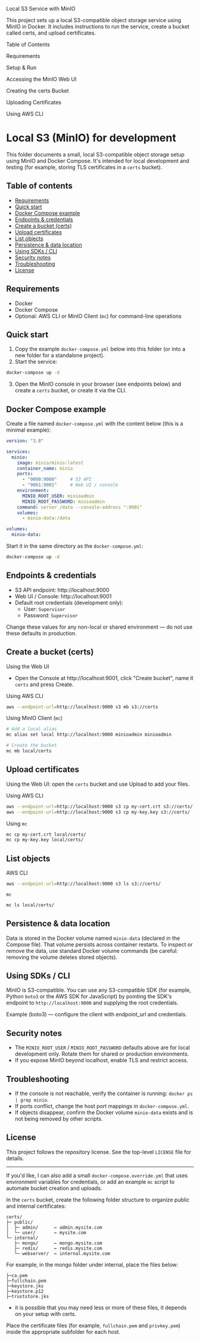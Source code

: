Local S3 Service with MinIO

This project sets up a local S3-compatible object storage service using MinIO in Docker. It includes instructions to run the service, create a bucket called certs, and upload certificates.

Table of Contents

Requirements

Setup & Run

Accessing the MinIO Web UI

Creating the certs Bucket

Uploading Certificates

Using AWS CLI

# Local S3 (MinIO) for development

This folder documents a small, local S3-compatible object storage setup using MinIO and Docker Compose. It's intended for local development and testing (for example, storing TLS certificates in a `certs` bucket).

## Table of contents

- [Requirements](#requirements)
- [Quick start](#quick-start)
- [Docker Compose example](#docker-compose-example)
- [Endpoints & credentials](#endpoints--credentials)
- [Create a bucket (certs)](#create-a-bucket-certs)
- [Upload certificates](#upload-certificates)
- [List objects](#list-objects)
- [Persistence & data location](#persistence--data-location)
- [Using SDKs / CLI](#using-sdks--cli)
- [Security notes](#security-notes)
- [Troubleshooting](#troubleshooting)
- [License](#license)

## Requirements

- Docker
- Docker Compose
- Optional: AWS CLI or MinIO Client (`mc`) for command-line operations

## Quick start

1. Copy the example `docker-compose.yml` below into this folder (or into a new folder for a standalone project).
2. Start the service:

```bash
docker-compose up -d
```

3. Open the MinIO console in your browser (see endpoints below) and create a `certs` bucket, or create it via the CLI.

## Docker Compose example

Create a file named `docker-compose.yml` with the content below (this is a minimal example):

```yaml
version: "3.8"

services:
  minio:
    image: minio/minio:latest
    container_name: minio
    ports:
      - "9000:9000"     # S3 API
      - "9001:9001"     # Web UI / console
    environment:
      MINIO_ROOT_USER: minioadmin
      MINIO_ROOT_PASSWORD: minioadmin
    command: server /data --console-address ":9001"
    volumes:
      - minio-data:/data

volumes:
  minio-data:
```

Start it in the same directory as the `docker-compose.yml`:

```bash
docker-compose up -d
```

## Endpoints & credentials

- S3 API endpoint: http://localhost:9000
- Web UI / Console: http://localhost:9001
- Default root credentials (development only):
  - User: `Supervisor`
  - Password: `Supervisor`

Change these values for any non-local or shared environment — do not use these defaults in production.

## Create a bucket (certs)

Using the Web UI
- Open the Console at http://localhost:9001, click "Create bucket", name it `certs` and press Create.

Using AWS CLI

```bash
aws --endpoint-url=http://localhost:9000 s3 mb s3://certs
```

Using MinIO Client (`mc`)

```bash
# Add a local alias
mc alias set local http://localhost:9000 minioadmin minioadmin

# Create the bucket
mc mb local/certs
```

## Upload certificates

Using the Web UI: open the `certs` bucket and use Upload to add your files.

Using AWS CLI

```bash
aws --endpoint-url=http://localhost:9000 s3 cp my-cert.crt s3://certs/
aws --endpoint-url=http://localhost:9000 s3 cp my-key.key s3://certs/
```

Using `mc`

```bash
mc cp my-cert.crt local/certs/
mc cp my-key.key local/certs/
```

## List objects

AWS CLI

```bash
aws --endpoint-url=http://localhost:9000 s3 ls s3://certs/
```

`mc`

```bash
mc ls local/certs/
```

## Persistence & data location

Data is stored in the Docker volume named `minio-data` (declared in the Compose file). That volume persists across container restarts. To inspect or remove the data, use standard Docker volume commands (be careful: removing the volume deletes stored objects).

## Using SDKs / CLI

MinIO is S3-compatible. You can use any S3-compatible SDK (for example, Python `boto3` or the AWS SDK for JavaScript) by pointing the SDK's endpoint to `http://localhost:9000` and supplying the root credentials.

Example (boto3) — configure the client with endpoint_url and credentials.

## Security notes

- The `MINIO_ROOT_USER` / `MINIO_ROOT_PASSWORD` defaults above are for local development only. Rotate them for shared or production environments.
- If you expose MinIO beyond localhost, enable TLS and restrict access.

## Troubleshooting

- If the console is not reachable, verify the container is running: `docker ps | grep minio`.
- If ports conflict, change the host port mappings in `docker-compose.yml`.
- If objects disappear, confirm the Docker volume `minio-data` exists and is not being removed by other scripts.

## License

This project follows the repository license. See the top-level `LICENSE` file for details.

---

If you'd like, I can also add a small `docker-compose.override.yml` that uses environment variables for credentials, or add an example `mc` script to automate bucket creation and uploads. 


In the `certs` bucket, create the following folder structure to organize public and internal certificates:

```shell
certs/
├─ public/
│  ├─ admin/      ← admin.mysite.com
│  └─ user/       ← mysite.com
└─ internal/
   ├─ mongo/      ← mongo.mysite.com
   ├─ redis/      ← redis.mysite.com
   └─ webserver/  ← internal.mysite.com
```


For example, in the mongo folder under internal, place the files below:
```shell
├─ca.pem
├─fullchain.pem
├─keystore.jks
├─keystore.p12
├─truststore.jks
```
- it is possible that you may need less or more of these files, it depends on your setup with certs.


Place the certificate files (for example, `fullchain.pem` and `privkey.pem`) inside the appropriate subfolder for each host.